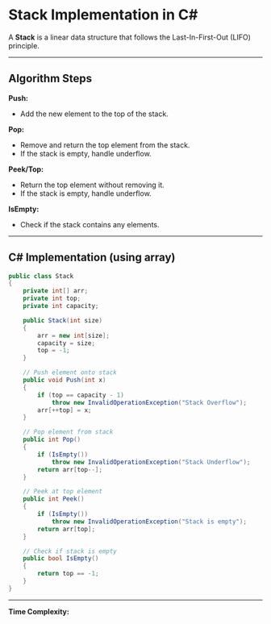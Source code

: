 # Stack Implementation in C#

A **Stack** is a linear data structure that follows the Last-In-First-Out (LIFO) principle.

---

## Algorithm Steps

**Push:**

- Add the new element to the top of the stack.

**Pop:**

- Remove and return the top element from the stack.
- If the stack is empty, handle underflow.

**Peek/Top:**

- Return the top element without removing it.
- If the stack is empty, handle underflow.

**IsEmpty:**

- Check if the stack contains any elements.

---

## C# Implementation (using array)

```csharp
public class Stack
{
    private int[] arr;
    private int top;
    private int capacity;

    public Stack(int size)
    {
        arr = new int[size];
        capacity = size;
        top = -1;
    }

    // Push element onto stack
    public void Push(int x)
    {
        if (top == capacity - 1)
            throw new InvalidOperationException("Stack Overflow");
        arr[++top] = x;
    }

    // Pop element from stack
    public int Pop()
    {
        if (IsEmpty())
            throw new InvalidOperationException("Stack Underflow");
        return arr[top--];
    }

    // Peek at top element
    public int Peek()
    {
        if (IsEmpty())
            throw new InvalidOperationException("Stack is empty");
        return arr[top];
    }

    // Check if stack is empty
    public bool IsEmpty()
    {
        return top == -1;
    }
}
```

---

**Time Complexity:**

